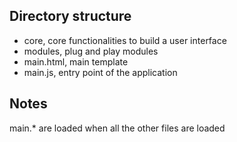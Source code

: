 
## Directory structure

* core, core functionalities to build a user interface
* modules, plug and play modules
* main.html, main template
* main.js, entry point of the application


## Notes

main.* are loaded when all the other files are loaded